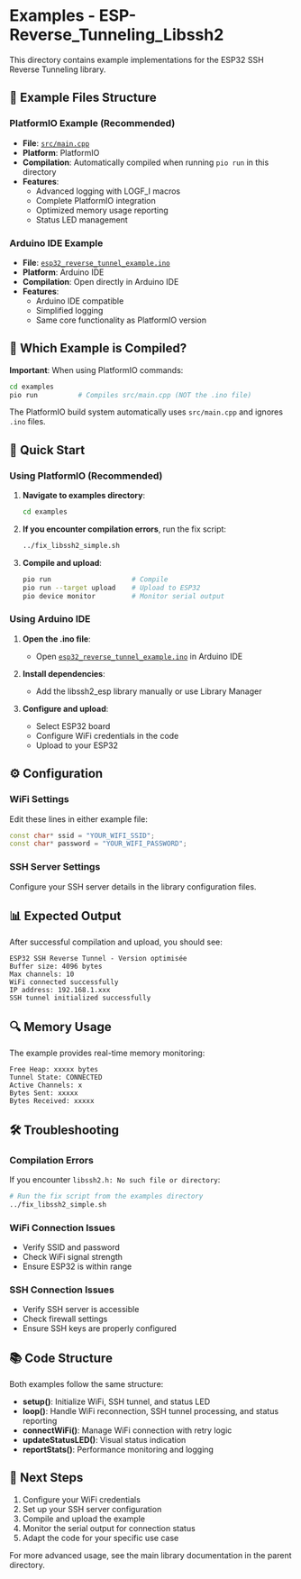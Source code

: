 # Examples - ESP-Reverse_Tunneling_Libssh2

This directory contains example implementations for the ESP32 SSH Reverse Tunneling library.

## 📁 Example Files Structure

### PlatformIO Example (Recommended)
- **File**: [`src/main.cpp`](src/main.cpp)
- **Platform**: PlatformIO
- **Compilation**: Automatically compiled when running `pio run` in this directory
- **Features**: 
  - Advanced logging with LOGF_I macros
  - Complete PlatformIO integration
  - Optimized memory usage reporting
  - Status LED management

### Arduino IDE Example
- **File**: [`esp32_reverse_tunnel_example.ino`](esp32_reverse_tunnel_example.ino)
- **Platform**: Arduino IDE
- **Compilation**: Open directly in Arduino IDE
- **Features**:
  - Arduino IDE compatible
  - Simplified logging
  - Same core functionality as PlatformIO version

## 🔧 Which Example is Compiled?

**Important**: When using PlatformIO commands:
```bash
cd examples
pio run          # Compiles src/main.cpp (NOT the .ino file)
```

The PlatformIO build system automatically uses `src/main.cpp` and ignores `.ino` files.

## 🚀 Quick Start

### Using PlatformIO (Recommended)

1. **Navigate to examples directory**:
   ```bash
   cd examples
   ```

2. **If you encounter compilation errors**, run the fix script:
   ```bash
   ../fix_libssh2_simple.sh
   ```

3. **Compile and upload**:
   ```bash
   pio run                    # Compile
   pio run --target upload    # Upload to ESP32
   pio device monitor         # Monitor serial output
   ```

### Using Arduino IDE

1. **Open the .ino file**:
   - Open [`esp32_reverse_tunnel_example.ino`](esp32_reverse_tunnel_example.ino) in Arduino IDE

2. **Install dependencies**:
   - Add the libssh2_esp library manually or use Library Manager

3. **Configure and upload**:
   - Select ESP32 board
   - Configure WiFi credentials in the code
   - Upload to your ESP32

## ⚙️ Configuration

### WiFi Settings
Edit these lines in either example file:
```cpp
const char* ssid = "YOUR_WIFI_SSID";
const char* password = "YOUR_WIFI_PASSWORD";
```

### SSH Server Settings
Configure your SSH server details in the library configuration files.

## 📊 Expected Output

After successful compilation and upload, you should see:
```
ESP32 SSH Reverse Tunnel - Version optimisée
Buffer size: 4096 bytes
Max channels: 10
WiFi connected successfully
IP address: 192.168.1.xxx
SSH tunnel initialized successfully
```

## 🔍 Memory Usage

The example provides real-time memory monitoring:
```
Free Heap: xxxxx bytes
Tunnel State: CONNECTED
Active Channels: x
Bytes Sent: xxxxx
Bytes Received: xxxxx
```

## 🛠️ Troubleshooting

### Compilation Errors
If you encounter `libssh2.h: No such file or directory`:
```bash
# Run the fix script from the examples directory
../fix_libssh2_simple.sh
```

### WiFi Connection Issues
- Verify SSID and password
- Check WiFi signal strength
- Ensure ESP32 is within range

### SSH Connection Issues
- Verify SSH server is accessible
- Check firewall settings
- Ensure SSH keys are properly configured

## 📚 Code Structure

Both examples follow the same structure:
- **setup()**: Initialize WiFi, SSH tunnel, and status LED
- **loop()**: Handle WiFi reconnection, SSH tunnel processing, and status reporting
- **connectWiFi()**: Manage WiFi connection with retry logic
- **updateStatusLED()**: Visual status indication
- **reportStats()**: Performance monitoring and logging

## 🎯 Next Steps

1. Configure your WiFi credentials
2. Set up your SSH server configuration
3. Compile and upload the example
4. Monitor the serial output for connection status
5. Adapt the code for your specific use case

For more advanced usage, see the main library documentation in the parent directory.